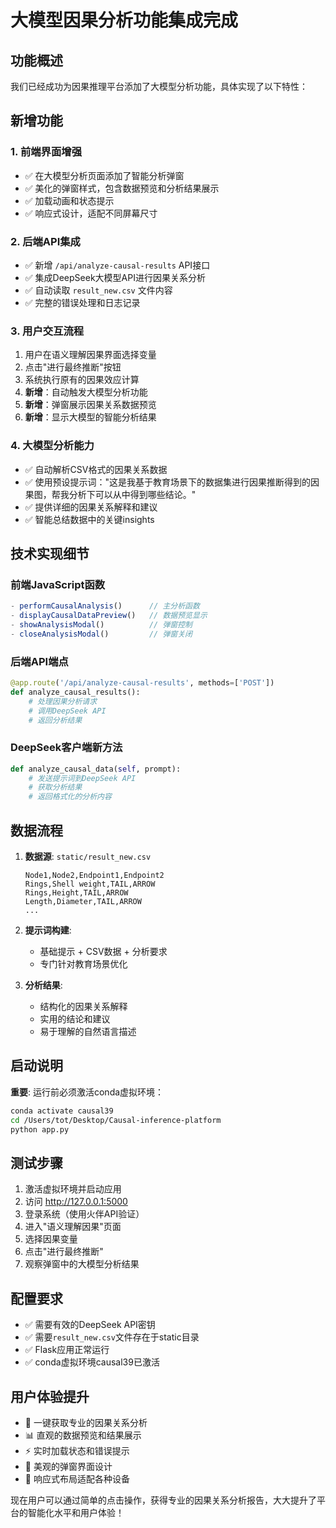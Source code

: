 # 大模型因果分析功能集成完成

## 功能概述

我们已经成功为因果推理平台添加了大模型分析功能，具体实现了以下特性：

## 新增功能

### 1. 前端界面增强
- ✅ 在大模型分析页面添加了智能分析弹窗
- ✅ 美化的弹窗样式，包含数据预览和分析结果展示
- ✅ 加载动画和状态提示
- ✅ 响应式设计，适配不同屏幕尺寸

### 2. 后端API集成
- ✅ 新增 `/api/analyze-causal-results` API接口
- ✅ 集成DeepSeek大模型API进行因果关系分析
- ✅ 自动读取 `result_new.csv` 文件内容
- ✅ 完整的错误处理和日志记录

### 3. 用户交互流程
1. 用户在语义理解因果界面选择变量
2. 点击"进行最终推断"按钮
3. 系统执行原有的因果效应计算
4. **新增**：自动触发大模型分析功能
5. **新增**：弹窗展示因果关系数据预览
6. **新增**：显示大模型的智能分析结果

### 4. 大模型分析能力
- ✅ 自动解析CSV格式的因果关系数据
- ✅ 使用预设提示词："这是我基于教育场景下的数据集进行因果推断得到的因果图，帮我分析下可以从中得到哪些结论。"
- ✅ 提供详细的因果关系解释和建议
- ✅ 智能总结数据中的关键insights

## 技术实现细节

### 前端JavaScript函数
```javascript
- performCausalAnalysis()      // 主分析函数
- displayCausalDataPreview()   // 数据预览显示
- showAnalysisModal()          // 弹窗控制
- closeAnalysisModal()         // 弹窗关闭
```

### 后端API端点
```python
@app.route('/api/analyze-causal-results', methods=['POST'])
def analyze_causal_results():
    # 处理因果分析请求
    # 调用DeepSeek API
    # 返回分析结果
```

### DeepSeek客户端新方法
```python
def analyze_causal_data(self, prompt):
    # 发送提示词到DeepSeek API
    # 获取分析结果
    # 返回格式化的分析内容
```

## 数据流程

1. **数据源**: `static/result_new.csv`
   ```csv
   Node1,Node2,Endpoint1,Endpoint2
   Rings,Shell weight,TAIL,ARROW
   Rings,Height,TAIL,ARROW
   Length,Diameter,TAIL,ARROW
   ...
   ```

2. **提示词构建**: 
   - 基础提示 + CSV数据 + 分析要求
   - 专门针对教育场景优化

3. **分析结果**: 
   - 结构化的因果关系解释
   - 实用的结论和建议
   - 易于理解的自然语言描述

## 启动说明

**重要**: 运行前必须激活conda虚拟环境：

```bash
conda activate causal39
cd /Users/tot/Desktop/Causal-inference-platform
python app.py
```

## 测试步骤

1. 激活虚拟环境并启动应用
2. 访问 http://127.0.0.1:5000
3. 登录系统（使用火伴API验证）
4. 进入"语义理解因果"页面
5. 选择因果变量
6. 点击"进行最终推断"
7. 观察弹窗中的大模型分析结果

## 配置要求

- ✅ 需要有效的DeepSeek API密钥
- ✅ 需要`result_new.csv`文件存在于static目录
- ✅ Flask应用正常运行
- ✅ conda虚拟环境causal39已激活

## 用户体验提升

- 🎯 一键获取专业的因果关系分析
- 📊 直观的数据预览和结果展示
- ⚡ 实时加载状态和错误提示
- 🎨 美观的弹窗界面设计
- 📱 响应式布局适配各种设备

现在用户可以通过简单的点击操作，获得专业的因果关系分析报告，大大提升了平台的智能化水平和用户体验！

